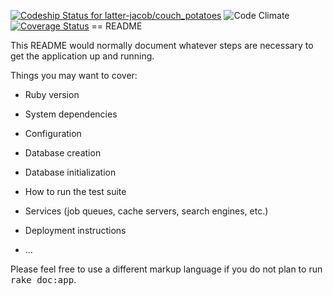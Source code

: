 [ ![Codeship Status for latter-jacob/couch_potatoes](https://codeship.com/projects/96440210-42b4-0133-b560-0a794f3732af/status?branch=master)](https://codeship.com/projects/103851) ![Code Climate](https://codeclimate.com/github/latter-jacob/couch_potatoes.png) [![Coverage Status](https://coveralls.io/repos/latter-jacob/couch_potatoes/badge.svg?branch=master&service=github)](https://coveralls.io/github/latter-jacob/couch_potatoes?branch=master)
== README

This README would normally document whatever steps are necessary to get the
application up and running.

Things you may want to cover:

* Ruby version

* System dependencies

* Configuration

* Database creation

* Database initialization

* How to run the test suite

* Services (job queues, cache servers, search engines, etc.)

* Deployment instructions

* ...


Please feel free to use a different markup language if you do not plan to run
<tt>rake doc:app</tt>.
